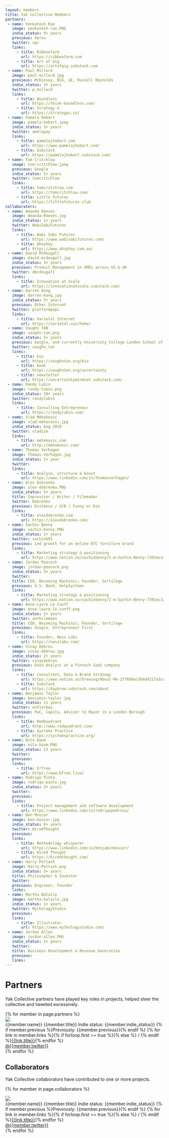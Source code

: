 ```yaml
---
layout: members
title: Yak Collective Members
partners:
 - name: Venkatesh Rao
   image: venkatesh-rao.PNG
   indie_status: 9+ years
   previous: Xerox
   twitter: vgr
   links:
     - title: Ribbonfarm
       url: https://ribbonfarm.com
     - title: Art of Gig
       url: https://artofgig.substack.com
 - name: Paul Millerd
   image: paul-millerd.jpg
   previous: McKinsey, BCG, GE, Russell Reynolds 
   indie_status: 3+ years
   twitter: p_millerd
   links:
     - title: Boundless
       url: https://think-boundless.com/
     - title: Strategy U
       url: https://strategyu.co/
 - name: Pamela Hobart
   image: pamela-hobart.jpeg
   indie_status: 3+ years
   twitter: amelapay
   links:
     - title: pamelajhobart.com
       url: https://www.pamelajhobart.com/
     - title: Substack
       url: https://pamelajhobart.substack.com/
 - name: Tom Critchlow
   image: tom-critchlow.jpeg
   previous: Google
   indie_status: 5+ years
   twitter: tomcritchlow
   links:
     - title: tomcritchlow.com
       url: https://tomcritchlow.com/
     - title: Little Futures
       url: https://littlefutures.club
collaborators:
 - name: Amanda Reeves
   image: Amanda-Reeves.jpg
   indie_status: 1+ years
   twitter: WabiSabiFutures
   links:
     - title: Wabi Sabi Futures
       url: https://www.wabisabifutures.com/
     - title: Ahoyhoy
       url: https://www.ahoyhoy.com.au/
 - name: David McDougall
   image: david-mcdougall.jpg
   indie_status: 3+ years
   previous: Product Management in SMEs across US & UK
   twitter: dmcdougall
   links:
     - title: Innovation at Scale
       url: https://innovationatscale.substack.com/
 - name: Darren Kong
   image: darren-kong.jpg
   indie_status: 3+ years
   previous: Other Internet
   twitter: platformpapi
   links:
     - title: Varietal Internet
       url: https://varietal.xyz/home/
 - name: Vaughn TAN
   image: vaughn-tan.png
   indie_status: 5+ years
   previous: Google, and currently University College London School of Management
   twitter: vaughn_tan
   links:
     - title: bio
       url: https://vaughntan.org/bio
     - title: book
       url: https://vaughntan.org/uncertainty
     - title: newsletter
       url: https://uncertaintymindset.substack.com/
 - name: Randy Lubin
   image: randy-lubin.png
   indie_status: 10+ years
   twitter: randylubin
   links:
     - title: Consulting Entrepreneur
       url: https://randylubin.com/ 
 - name: Vlad Mehakovic
   image: vlad-mehacovic.jpg
   indie_status: Aug 2019
   twitter: vladiim
   links:
     - title: mehakovic.com
       url: http://mehakovic.com/   
 - name: Thomas Verhagen
   image: Thomas-Verhagen.jpg
   indie_status: 1+ year
   twitter: 
   links:
     - title: Analyze, structure & boost
       url: https://www.linkedin.com/in/thomasverhagen/
 - name: Alex Dobrenko
   image: alex-dobrenko.PNG
   indie_status: 5+ years
   title: Improviser / Writer / Filmmaker
   twitter: Dobrenkz
   previous: Distance / UCB / Funny or Die
   links:
     - title: alexdobrenko.com
       url: https://alexdobrenko.com/
 - name: Sachin Benny
   image: sachin-benny.PNG
   indie_status: 1+ years
   twitter: sachinb91
   previous: Led growth for an online DTC furniture brand
   links:
     - title: Marketing strategy & positioning
       url: https://www.notion.so/sachinbenny/I-m-Sachin-Benny-7391ec1aafa94af28599a2b089c4bf35    
 - name: Jordan Peacock
   image: jordan-peacock.png
   indie_status: 3+ years
   twitter: 
   title: CEO, Becoming Machinic; Founder, Sortilege
   previous: U.S. Bank, HelpSystems
   links:
     - title: Marketing strategy & positioning
       url: https://www.notion.so/sachinbenny/I-m-Sachin-Benny-7391ec1aafa94af28599a2b089c4bf35             
 - name: Anne-Laure Le Cunff
   image: anne-laure-le-cunff.png
   indie_status: 2+ years
   twitter: anthilemoon
   title: CEO, Becoming Machinic; Founder, Sortilege
   previous: Google, Entrepreneur First
   links:
     - title: Founder, Ness Labs
       url: https://nesslabs.com/
 - name: Vinay Débrou
   image: vinay-débrou.jpg
   indie_status: 2+ years
   twitter: vinaydebrou
   previous: Data Analyst at a Fintech SaaS company 
   links:
     - title: Consultant, Data & Brand Strategy
       url: https://www.notion.so/brewing/About-Me-2ff600ac504d4217a3ce643869677fd8
     - title: Substack
       url: https://daybrew.substack.com/about
 - name: Benjamin Taylor
   image: benjamin-taylor.jpg
   indie_status: 11 years
   twitter: antlerboy
   previous: PwC, Capita, Adviser to Mayor in a London Borough
   links:
     - title: RedQuadrant
       url: http://www.redquadrant.com/
     - title: Systems Practice
       url: https://systemspractice.org/
 - name: Nita Baum
   image: nita-baum.PNG
   indie_status: 13 years
   twitter: 
   previous: 
   links:
     - title: b*free
       url: https://www.bfree.live/
 - name: Rodrigo Pinto
   image: rodrigo-pinto.jpg
   indie_status: 3+ years
   twitter: 
   previous: 
   links:
     - title: Project management and software development
       url: https://www.linkedin.com/in/rodrigopedroso/
 - name: Ben Mosior
   image: ben-mosior.jpg
   indie_status: 6+ years
   twitter: HiredThought
   previous: 
   links:
     - title: Methodology whisperer
       url: https://www.linkedin.com/in/benjaminmosior/
     - title: Hired Thought
       url: https://hiredthought.com/
 - name: Harry Pottash
   image: Harry-Pottash.png
   indie_status: 5+ years
   title: Philosopher & Investor
   twitter: 
   previous: Engineer, Founder 
   links:       
 - name: Martha Balaile
   image: martha-balaile.jpg
   indie_status: 1+ years
   twitter: MythologyStudio
   previous: 
   links:
     - title: Illustrator
       url: https://www.mythologystudio.com/
 - name: Jordan Allen
   image: jordan-allen.PNG
   indie_status: 1+ years
   twitter: 
   title: Business Development & Revenue Generation
   previous: 
   links:       
---
```


<div class="container mw7 cf pv5 f4-l center w-90 lh-copy">

<h1>Partners</h1>

Yak Collective partners have played key roles in projects, helped steer the collective and tweeted excessively.

<div class="pv3">
{% for member in page.partners %}

<div class="fl w-100 pa2">

  <div class="flex items-center lh-copy pa3 ba b--black-10">
      <img class="w2 h2 w3-ns h3-ns br-100" src="/images/members/{{member.image}}" />
      <div class="pl3 flex-auto">
        <span class="f6 db black-70">{{member.name}}</span>
        <span class="f6 db black-70">{{member.title}}</span>
        <span class="f6 db black-70">Indie status: {{member.indie_status}}</span>
        <span class="f6 db black-70">{% if member.previous %}Previously: {{member.previous}}{% endif %}</span>
        <span class="f6 db black-70">{% for link in member.links %}{% if forloop.first == true %}{% else %} / {% endif %}<a href="{{link.url}}">{{link.title}}</a>{% endfor %}</span>
      </div>
            <div>
        <a href="https://twitter.com/{{member.twitter}}" class="f6 link blue hover-dark-gray">@{{member.twitter}}</a>
      </div>
  </div>

</div>
{% endfor %}
</div>

<h2 class="cf pt3">Collaborators</h2>

Yak Collective collaborators have contributed to one or more projects.

{% for member in page.collaborators %}

<div class="fl w-100 pa2">

  <div class="flex items-center lh-copy pa3 ba b--black-10">
      <img class="w2 h2 w3-ns h3-ns br-100" src="/images/members/{{member.image}}" />
      <div class="pl3 flex-auto">
        <span class="f6 db black-70">{{member.name}}</span>
        <span class="f6 db black-70">{{member.title}}</span>
        <span class="f6 db black-70">Indie status: {{member.indie_status}}</span>
        <span class="f6 db black-70">{% if member.previous %}Previously: {{member.previous}}{% endif %}</span>
        <span class="f6 db black-70">{% for link in member.links %}{% if forloop.first == true %}{% else %} / {% endif %}<a href="{{link.url}}">{{link.title}}</a>{% endfor %}</span>
      </div>
            <div>
        <a href="https://twitter.com/{{member.twitter}}" class="f6 link blue hover-dark-gray">@{{member.twitter}}</a>
      </div>
  </div>

</div>
{% endfor %}


  </div>